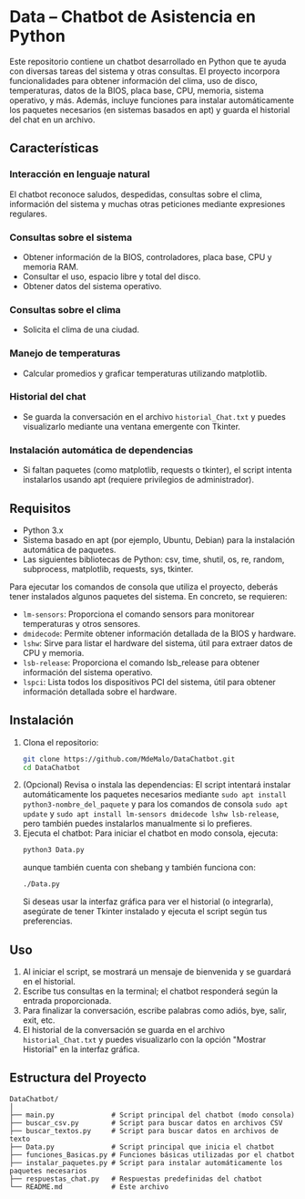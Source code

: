# Data – Chatbot de Asistencia en Python

Este repositorio contiene un chatbot desarrollado en Python que te ayuda con diversas tareas del sistema y otras consultas. El proyecto incorpora funcionalidades para obtener información del clima, uso de disco, temperaturas, datos de la BIOS, placa base, CPU, memoria, sistema operativo, y más. Además, incluye funciones para instalar automáticamente los paquetes necesarios (en sistemas basados en apt) y guarda el historial del chat en un archivo.

## Características

### Interacción en lenguaje natural
El chatbot reconoce saludos, despedidas, consultas sobre el clima, información del sistema y muchas otras peticiones mediante expresiones regulares.

### Consultas sobre el sistema
- Obtener información de la BIOS, controladores, placa base, CPU y memoria RAM.
- Consultar el uso, espacio libre y total del disco.
- Obtener datos del sistema operativo.

### Consultas sobre el clima
- Solicita el clima de una ciudad.

### Manejo de temperaturas
- Calcular promedios y graficar temperaturas utilizando matplotlib.

### Historial del chat
- Se guarda la conversación en el archivo `historial_Chat.txt` y puedes visualizarlo mediante una ventana emergente con Tkinter.

### Instalación automática de dependencias
- Si faltan paquetes (como matplotlib, requests o tkinter), el script intenta instalarlos usando apt (requiere privilegios de administrador).

## Requisitos

- Python 3.x
- Sistema basado en apt (por ejemplo, Ubuntu, Debian) para la instalación automática de paquetes.
- Las siguientes bibliotecas de Python: csv, time, shutil, os, re, random, subprocess, matplotlib, requests, sys, tkinter.

Para ejecutar los comandos de consola que utiliza el proyecto, deberás tener instalados algunos paquetes del sistema. En concreto, se requieren:
- `lm-sensors`: Proporciona el comando sensors para monitorear temperaturas y otros sensores.
- `dmidecode`: Permite obtener información detallada de la BIOS y hardware.
- `lshw`: Sirve para listar el hardware del sistema, útil para extraer datos de CPU y memoria.
- `lsb-release`: Proporciona el comando lsb_release para obtener información del sistema operativo.
- `lspci`: Lista todos los dispositivos PCI del sistema, útil para obtener información detallada sobre el hardware.

## Instalación

1. Clona el repositorio:
    ```bash
    git clone https://github.com/MdeMalo/DataChatbot.git
    cd DataChatbot
    ```
2. (Opcional) Revisa o instala las dependencias:
    El script intentará instalar automáticamente los paquetes necesarios mediante `sudo apt install python3-nombre_del_paquete` y para los comandos de consola `sudo apt update` y `sudo apt install lm-sensors dmidecode lshw lsb-release`, pero también puedes instalarlos manualmente si lo prefieres.
3. Ejecuta el chatbot:
    Para iniciar el chatbot en modo consola, ejecuta:
    ```bash
    python3 Data.py
    ```
    aunque también cuenta con shebang y también funciona con:
    ```bash
    ./Data.py
    ```
    Si deseas usar la interfaz gráfica para ver el historial (o integrarla), asegúrate de tener Tkinter instalado y ejecuta el script según tus preferencias.

## Uso

1. Al iniciar el script, se mostrará un mensaje de bienvenida y se guardará en el historial.
2. Escribe tus consultas en la terminal; el chatbot responderá según la entrada proporcionada.
3. Para finalizar la conversación, escribe palabras como adiós, bye, salir, exit, etc.
4. El historial de la conversación se guarda en el archivo `historial_Chat.txt` y puedes visualizarlo con la opción "Mostrar Historial" en la interfaz gráfica.

## Estructura del Proyecto

```
DataChatbot/
│
├── main.py              # Script principal del chatbot (modo consola)
├── buscar_csv.py        # Script para buscar datos en archivos CSV
├── buscar_textos.py     # Script para buscar datos en archivos de texto
├── Data.py              # Script principal que inicia el chatbot
├── funciones_Basicas.py # Funciones básicas utilizadas por el chatbot
├── instalar_paquetes.py # Script para instalar automáticamente los paquetes necesarios
├── respuestas_chat.py   # Respuestas predefinidas del chatbot
└── README.md            # Este archivo
```
```
